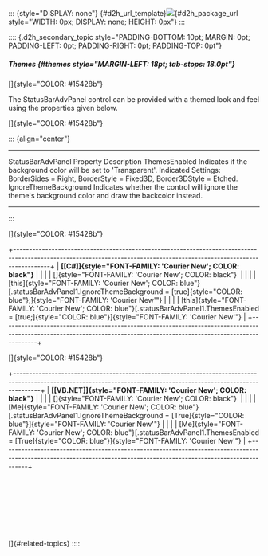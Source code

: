 ::: {style="DISPLAY: none"}
[](ms-xhelp:///?Id=d2h_url_template){#d2h_url_template}![](!package_url!){#d2h_package_url style="WIDTH: 0px; DISPLAY: none; HEIGHT: 0px"}
:::

:::: {.d2h_secondary_topic style="PADDING-BOTTOM: 10pt; MARGIN: 0pt; PADDING-LEFT: 0pt; PADDING-RIGHT: 0pt; PADDING-TOP: 0pt"}
##### Themes {#themes style="MARGIN-LEFT: 18pt; tab-stops: 18.0pt"}

[]{style="COLOR: #15428b"} 

The StatusBarAdvPanel control can be provided with a themed look and feel using the properties given below.

[]{style="COLOR: #15428b"} 

::: {align="center"}
  ---------------------------- -----------------------------------------------------------------------------------------------------------------------------------------------------------
  StatusBarAdvPanel Property   Description
  ThemesEnabled                Indicates if the background color will be set to \'Transparent\'. Indicated Settings: BorderSides = Right, BorderStyle = Fixed3D, Border3DStyle = Etched.
  IgnoreThemeBackground        Indicates whether the control will ignore the theme\'s background color and draw the backcolor instead.
  ---------------------------- -----------------------------------------------------------------------------------------------------------------------------------------------------------
:::

[]{style="COLOR: #15428b"} 

+-----------------------------------------------------------------------------------------------------------------------------------------------------------------------+
| **[\[C#\]]{style="FONT-FAMILY: 'Courier New'; COLOR: black"}**                                                                                                        |
|                                                                                                                                                                       |
| []{style="FONT-FAMILY: 'Courier New'; COLOR: black"}                                                                                                                  |
|                                                                                                                                                                       |
| [this]{style="FONT-FAMILY: 'Courier New'; COLOR: blue"}[.statusBarAdvPanel1.IgnoreThemeBackground = [true]{style="COLOR: blue"};]{style="FONT-FAMILY: 'Courier New'"} |
|                                                                                                                                                                       |
| [this]{style="FONT-FAMILY: 'Courier New'; COLOR: blue"}[.statusBarAdvPanel1.ThemesEnabled = [true;]{style="COLOR: blue"}]{style="FONT-FAMILY: 'Courier New'"}         |
+-----------------------------------------------------------------------------------------------------------------------------------------------------------------------+

[]{style="COLOR: #15428b"} 

+--------------------------------------------------------------------------------------------------------------------------------------------------------------------+
| **[\[VB.NET\]]{style="FONT-FAMILY: 'Courier New'; COLOR: black"}**                                                                                                 |
|                                                                                                                                                                    |
| []{style="FONT-FAMILY: 'Courier New'; COLOR: black"}                                                                                                               |
|                                                                                                                                                                    |
| [Me]{style="FONT-FAMILY: 'Courier New'; COLOR: blue"}[.statusBarAdvPanel1.IgnoreThemeBackground = [True]{style="COLOR: blue"}]{style="FONT-FAMILY: 'Courier New'"} |
|                                                                                                                                                                    |
| [Me]{style="FONT-FAMILY: 'Courier New'; COLOR: blue"}[.statusBarAdvPanel1.ThemesEnabled = [True]{style="COLOR: blue"}]{style="FONT-FAMILY: 'Courier New'"}         |
+--------------------------------------------------------------------------------------------------------------------------------------------------------------------+

 

 

 

 

[]{#related-topics}
::::
